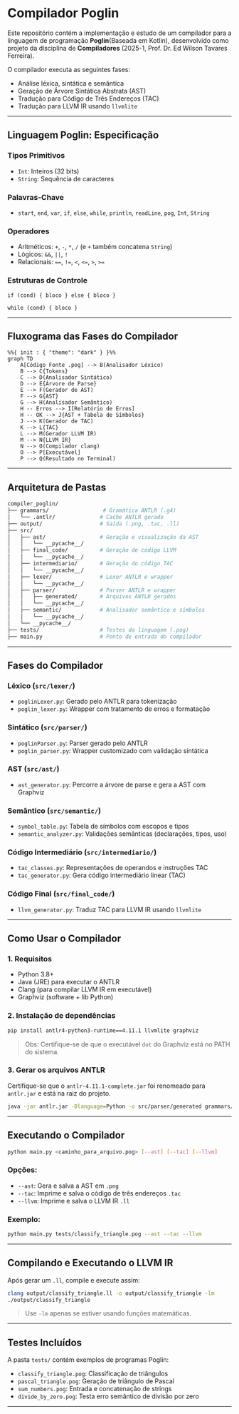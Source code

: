 # Compilador Poglin

Este repositório contém a implementação e estudo de um compilador para a linguagem de programação **Poglin**(Baseada em Kotlin), desenvolvido como projeto da disciplina de **Compiladores** (2025-1, Prof. Dr. Ed Wilson Tavares Ferreira).

O compilador executa as seguintes fases:
- Análise léxica, sintática e semântica
- Geração de Árvore Sintática Abstrata (AST)
- Tradução para Código de Três Endereços (TAC)
- Tradução para LLVM IR usando `llvmlite`

---

## Linguagem Poglin: Especificação

### Tipos Primitivos
- `Int`: Inteiros (32 bits)
- `String`: Sequência de caracteres

### Palavras-Chave
- `start`, `end`, `var`, `if`, `else`, `while`, `println`, `readLine`, `pog`, `Int`, `String`

### Operadores
- Aritméticos: `+`, `-`, `*`, `/` (e `+` também concatena `String`)
- Lógicos: `&&`, `||`, `!`
- Relacionais: `==`, `!=`, `<`, `<=`, `>`, `>=`

### Estruturas de Controle
```poglin
if (cond) { bloco } else { bloco }

while (cond) { bloco }
```

---

## Fluxograma das Fases do Compilador 

```mermaid
%%{ init : { "theme": "dark" } }%%
graph TD
    A[Código Fonte .pog] --> B(Analisador Léxico)
    B --> C{Tokens}
    C --> D(Analisador Sintático)
    D --> E{Árvore de Parse}
    E --> F(Gerador de AST)
    F --> G{AST}
    G --> H(Analisador Semântico)
    H -- Erros --> I[Relatório de Erros]
    H -- OK --> J{AST + Tabela de Símbolos}
    J --> K(Gerador de TAC)
    K --> L{TAC}
    L --> M(Gerador LLVM IR)
    M --> N{LLVM IR}
    N --> O(Compilador clang)
    O --> P[Executável]
    P --> Q(Resultado no Terminal)
```

---

## Arquitetura de Pastas

```bash
compiler_poglin/
├── grammars/                 # Gramática ANTLR (.g4)
│   └── .antlr/              # Cache ANTLR gerado
├── output/                  # Saída (.png, .tac, .ll)
├── src/
│   ├── ast/                 # Geração e visualização da AST
│   │   └── __pycache__/
│   ├── final_code/          # Geração de código LLVM
│   │   └── __pycache__/
│   ├── intermediario/       # Geração do código TAC
│   │   └── __pycache__/
│   ├── lexer/               # Lexer ANTLR e wrapper
│   │   └── __pycache__/
│   ├── parser/              # Parser ANTLR e wrapper
│   │   ├── generated/       # Arquivos ANTLR gerados
│   │   └── __pycache__/
│   ├── semantic/            # Analisador semântico e símbolos
│   │   └── __pycache__/
│   └── __pycache__/
├── tests/                   # Testes da linguagem (.pog)
├── main.py                  # Ponto de entrada do compilador
```

---

## Fases do Compilador

### Léxico (`src/lexer/`)
- `poglinLexer.py`: Gerado pelo ANTLR para tokenização
- `poglin_lexer.py`: Wrapper com tratamento de erros e formatação

### Sintático (`src/parser/`)
- `poglinParser.py`: Parser gerado pelo ANTLR
- `poglin_parser.py`: Wrapper customizado com validação sintática

### AST (`src/ast/`)
- `ast_generator.py`: Percorre a árvore de parse e gera a AST com Graphviz

### Semântico (`src/semantic/`)
- `symbol_table.py`: Tabela de símbolos com escopos e tipos
- `semantic_analyzer.py`: Validações semânticas (declarações, tipos, uso)

### Código Intermediário (`src/intermediario/`)
- `tac_classes.py`: Representações de operandos e instruções TAC
- `tac_generator.py`: Gera código intermediário linear (TAC)

### Código Final (`src/final_code/`)
- `llvm_generator.py`: Traduz TAC para LLVM IR usando `llvmlite`

---

## Como Usar o Compilador

### 1. Requisitos

- Python 3.8+
- Java (JRE) para executar o ANTLR
- Clang (para compilar LLVM IR em executável)
- Graphviz (software + lib Python)

### 2. Instalação de dependências

```bash
pip install antlr4-python3-runtime==4.11.1 llvmlite graphviz
```

> Obs: Certifique-se de que o executável `dot` do Graphviz está no PATH do sistema.

### 3. Gerar os arquivos ANTLR

Certifique-se que o `antlr-4.11.1-complete.jar` foi renomeado para `antlr.jar` e está na raiz do projeto.

```bash
java -jar antlr.jar -Dlanguage=Python -o src/parser/generated grammars/poglin.g4 -visitor -no-listener
```

---

## Executando o Compilador

```bash
python main.py <caminho_para_arquivo.pog> [--ast] [--tac] [--llvm]
```

### Opções:
- `--ast`: Gera e salva a AST em `.png`
- `--tac`: Imprime e salva o código de três endereços `.tac`
- `--llvm`: Imprime e salva o LLVM IR `.ll`

### Exemplo:

```bash
python main.py tests/classify_triangle.pog --ast --tac --llvm
```

---

## Compilando e Executando o LLVM IR

Após gerar um `.ll`, compile e execute assim:

```bash
clang output/classify_triangle.ll -o output/classify_triangle -lm
./output/classify_triangle
```

> Use `-lm` apenas se estiver usando funções matemáticas.

---

## Testes Incluídos

A pasta `tests/` contém exemplos de programas Poglin:

- `classify_triangle.pog`: Classificação de triângulos
- `pascal_triangle.pog`: Geração de triângulo de Pascal
- `sum_numbers.pog`: Entrada e concatenação de strings
- `divide_by_zero.pog`: Testa erro semântico de divisão por zero

---
